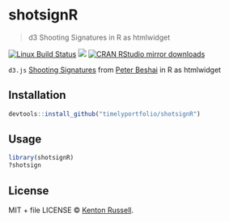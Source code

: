 ﻿
# shotsignR

> d3 Shooting Signatures in R as htmlwidget

[![Linux Build Status](https://travis-ci.org//shotsignR.svg?branch=master)](https://travis-ci.org//shotsignR)
[![](http://www.r-pkg.org/badges/version/shotsignR)](http://www.r-pkg.org/pkg/shotsignR)
[![CRAN RStudio mirror downloads](http://cranlogs.r-pkg.org/badges/shotsignR)](http://www.r-pkg.org/pkg/shotsignR)


`d3.js` [Shooting Signatures](https://gist.github.com/pbeshai/ffd0f9d84b4e8df27db2) from [Peter Beshai](http://peterbeshai.com/) in R as htmlwidget

## Installation

```r
devtools::install_github("timelyportfolio/shotsignR")
```

## Usage

```r
library(shotsignR)
?shotsign
```

## License

MIT + file LICENSE © [Kenton Russell](https://github.com/timelyportfolio).
